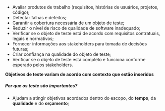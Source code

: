 
- Avaliar produtos de trabalho (requisitos, histórias de usuários, projetos, código);
- Detectar falhas e defeitos;
- Garantir a cobertura necessária de um objeto de teste;
- Reduzir o nível de risco de qualidade de software inadequado;
- Verificar se o objeto de teste está de acordo com requisitos contratuais, legais e normativos;
- Fornecer informações aos stakeholders para tomada de decisões futuras;
- Criar confiança na qualidade do objeto de teste;
- Verificar se o objeto de teste está completo e funciona conforme esperado pelos stakeholders.

**Objetivos de teste variam de acordo com contexto que estão inseridos**


##### Por que os teste são importantes?

- Ajudam a atingir objetivos acordados dentro do escopo, do **tempo**, da **qualidade** e do **orçamento**;


